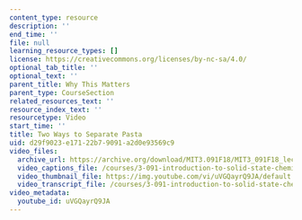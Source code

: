 ```yaml
---
content_type: resource
description: ''
end_time: ''
file: null
learning_resource_types: []
license: https://creativecommons.org/licenses/by-nc-sa/4.0/
optional_tab_title: ''
optional_text: ''
parent_title: Why This Matters
parent_type: CourseSection
related_resources_text: ''
resource_index_text: ''
resourcetype: Video
start_time: ''
title: Two Ways to Separate Pasta
uid: d29f9023-e171-22b7-9091-a2d0e93569c9
video_files:
  archive_url: https://archive.org/download/MIT3.091F18/MIT3_091F18_lec12_wtm_300k.mp4
  video_captions_file: /courses/3-091-introduction-to-solid-state-chemistry-fall-2018/uVGQayrQ9JA_captions.webvtt
  video_thumbnail_file: https://img.youtube.com/vi/uVGQayrQ9JA/default.jpg
  video_transcript_file: /courses/3-091-introduction-to-solid-state-chemistry-fall-2018/cd4ea171b53c5432fa48d2c15afea3b2_uVGQayrQ9JA.pdf
video_metadata:
  youtube_id: uVGQayrQ9JA
---
```


